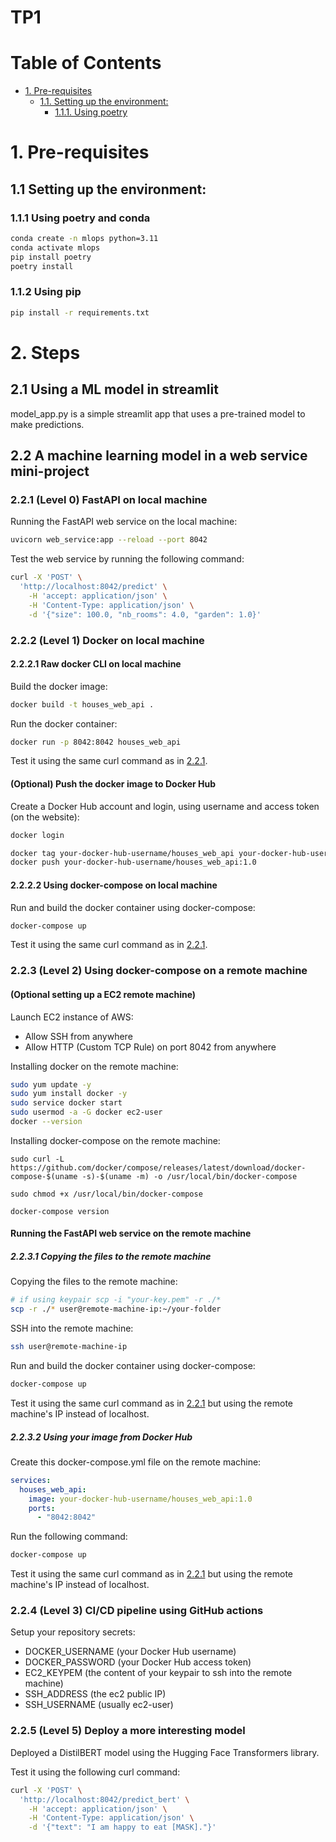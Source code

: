 # TP1

# Table of Contents

- [1. Pre-requisites](#1)
  - [1.1. Setting up the environment:](#11)
    - [1.1.1. Using poetry](#111)


# 1. Pre-requisites

## 1.1 Setting up the environment:

### 1.1.1 Using poetry and conda

```bash
conda create -n mlops python=3.11
conda activate mlops
pip install poetry
poetry install
```

### 1.1.2 Using pip

```bash
pip install -r requirements.txt
```

# 2. Steps

## 2.1 Using a ML model in streamlit

model_app.py is a simple streamlit app that uses a pre-trained model to make predictions.

## 2.2 A machine learning model in a web service mini-project

### 2.2.1 (Level 0) FastAPI on local machine

Running the FastAPI web service on the local machine:

```bash
uvicorn web_service:app --reload --port 8042
```

Test the web service by running the following command:

```bash
curl -X 'POST' \
  'http://localhost:8042/predict' \
    -H 'accept: application/json' \
    -H 'Content-Type: application/json' \
    -d '{"size": 100.0, "nb_rooms": 4.0, "garden": 1.0}'
```
### 2.2.2 (Level 1) Docker on local machine
#### 2.2.2.1 Raw docker CLI on local machine

Build the docker image:
```bash
docker build -t houses_web_api .
```

Run the docker container:
```bash
docker run -p 8042:8042 houses_web_api
```

Test it using the same curl command as in [2.2.1](#221-fastapi-on-local-machine).

#### (Optional) Push the docker image to Docker Hub

Create a Docker Hub account and login, using username and access token (on the website):
```bash
docker login
```

```bash
docker tag your-docker-hub-username/houses_web_api your-docker-hub-username/houses_web_api:1.0
docker push your-docker-hub-username/houses_web_api:1.0
```

#### 2.2.2.2 Using docker-compose on local machine

Run and build the docker container using docker-compose:
```bash
docker-compose up
```

Test it using the same curl command as in [2.2.1](#221-fastapi-on-local-machine).

### 2.2.3 (Level 2) Using docker-compose on a remote machine

#### (Optional setting up a EC2 remote machine)

Launch EC2 instance of AWS:
 - Allow SSH from anywhere
 - Allow HTTP (Custom TCP Rule) on port 8042 from anywhere

Installing docker on the remote machine:
```bash
sudo yum update -y
sudo yum install docker -y
sudo service docker start
sudo usermod -a -G docker ec2-user
docker --version
```

Installing docker-compose on the remote machine:
```
sudo curl -L https://github.com/docker/compose/releases/latest/download/docker-compose-$(uname -s)-$(uname -m) -o /usr/local/bin/docker-compose

sudo chmod +x /usr/local/bin/docker-compose

docker-compose version
```

#### Running the FastAPI web service on the remote machine

##### 2.2.3.1 Copying the files to the remote machine

Copying the files to the remote machine:
```bash
# if using keypair scp -i "your-key.pem" -r ./*
scp -r ./* user@remote-machine-ip:~/your-folder
```

SSH into the remote machine:
```bash
ssh user@remote-machine-ip
```

Run and build the docker container using docker-compose:
```bash
docker-compose up
```

Test it using the same curl command as in [2.2.1](#221-fastapi-on-local-machine) but using the remote machine's IP instead of localhost.

##### 2.2.3.2 Using your image from Docker Hub

Create this docker-compose.yml file on the remote machine:
```yaml
services:
  houses_web_api:
    image: your-docker-hub-username/houses_web_api:1.0
    ports:
      - "8042:8042"
```

Run the following command:
```bash
docker-compose up
```
Test it using the same curl command as in [2.2.1](#221-fastapi-on-local-machine) but using the remote machine's IP instead of localhost.

### 2.2.4 (Level 3) CI/CD pipeline using GitHub actions

Setup your repository secrets:
 - DOCKER_USERNAME (your Docker Hub username)
 - DOCKER_PASSWORD (your Docker Hub access token)
 - EC2_KEYPEM (the content of your keypair to ssh into the remote machine)
 - SSH_ADDRESS (the ec2 public IP)
 - SSH_USERNAME (usually ec2-user)

### 2.2.5 (Level 5) Deploy a more interesting model

Deployed a DistilBERT model using the Hugging Face Transformers library.

Test it using the following curl command:
```bash
curl -X 'POST' \
  'http://localhost:8042/predict_bert' \
    -H 'accept: application/json' \
    -H 'Content-Type: application/json' \
    -d '{"text": "I am happy to eat [MASK]."}'
```